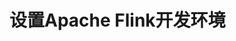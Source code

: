 设置Apache Flink开发环境
================================================================================
